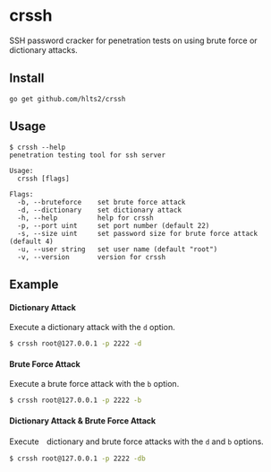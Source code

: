 # crssh

SSH password cracker for penetration tests on using brute force or dictionary attacks.

## Install

```shell
go get github.com/hlts2/crssh
```

## Usage

```
$ crssh --help
penetration testing tool for ssh server

Usage:
  crssh [flags]

Flags:
  -b, --bruteforce    set brute force attack
  -d, --dictionary    set dictionary attack
  -h, --help          help for crssh
  -p, --port uint     set port number (default 22)
  -s, --size uint     set password size for brute force attack (default 4)
  -u, --user string   set user name (default "root")
  -v, --version       version for crssh
```

## Example

#### Dictionary Attack

Execute a dictionary attack with the `d` option.

```sh
$ crssh root@127.0.0.1 -p 2222 -d
```

#### Brute Force Attack

Execute a brute force attack with the `b` option.

```sh
$ crssh root@127.0.0.1 -p 2222 -b
```

#### Dictionary Attack & Brute Force Attack

Execute　dictionary and brute force attacks with the `d` and `b` options.

```sh
$ crssh root@127.0.0.1 -p 2222 -db
```
